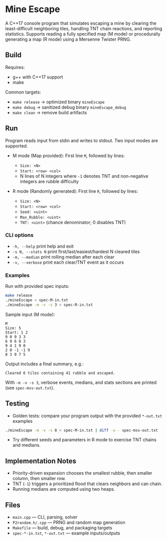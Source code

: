 # Mine Escape

A C++17 console program that simulates escaping a mine by clearing the least-difficult neighboring tiles, handling TNT chain reactions, and reporting statistics. Supports reading a fully specified map (M mode) or procedurally generating a map (R mode) using a Mersenne Twister PRNG.

## Build

Requires:
- g++ with C++17 support
- make

Common targets:
- `make release` → optimized binary `mineEscape`
- `make debug` → sanitized debug binary `mineEscape_debug`
- `make clean` → remove build artifacts

## Run

Program reads input from stdin and writes to stdout. Two input modes are supported.

- M mode (Map provided):
  First line `M`, followed by lines:
  - `Size: <N>`
  - `Start: <row> <col>`
  - N lines of N integers where `-1` denotes TNT and non-negative integers are rubble difficulty

- R mode (Randomly generated):
  First line `R`, followed by lines:
  - `Size: <N>`
  - `Start: <row> <col>`
  - `Seed: <uint>`
  - `Max_Rubble: <uint>`
  - `TNT: <uint>` (chance denominator; 0 disables TNT)

### CLI options
- `-h, --help`    print help and exit
- `-s N, --stats N`  print first/last/easiest/hardest N cleared tiles
- `-m, --median`  print rolling median after each clear
- `-v, --verbose` print each clear/TNT event as it occurs

### Examples
Run with provided spec inputs:
```bash
make release
./mineEscape < spec-M-in.txt
./mineEscape -m -v -s 3 < spec-R-in.txt
```

Sample input (M mode):
```
M
Size: 5
Start: 1 2
9 0 9 3 3
6 9 6 8 3
9 4 1 9 0
2 0 -1 -1 9
8 3 9 7 5
```

Output includes a final summary, e.g.:
```
Cleared 6 tiles containing 41 rubble and escaped.
```
With `-m -v -s 3`, verbose events, medians, and stats sections are printed (see `spec-msv-out.txt`).

## Testing

- Golden tests: compare your program output with the provided `*-out.txt` examples
```bash
./mineEscape -m -v -s 8 < spec-M-in.txt | diff -u - spec-msv-out.txt
```
- Try different seeds and parameters in R mode to exercise TNT chains and medians.

## Implementation Notes

- Priority-driven expansion chooses the smallest rubble, then smaller column, then smaller row.
- TNT (`-1`) triggers a prioritized flood that clears neighbors and can chain.
- Running medians are computed using two heaps.

## Files
- `main.cpp` — CLI, parsing, solver
- `P2random.h/.cpp` — PRNG and random map generation
- `Makefile` — build, debug, and packaging targets
- `spec-*-in.txt`, `*-out.txt` — example inputs/outputs
